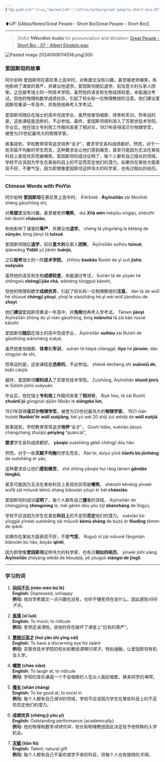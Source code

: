 ```yaml
---
{"dg-publish":true,"permalink":"/atlas/notes/great-people-short-bio-07-albert-einstein/"}
---
```


⬆️UP: [[Atlas/Notes/Great People - Short Bio\|Great People - Short Bio]]

---

> [!info] 🎙️**Wordlist Audio** for pronunciation and dictation: [Great People - Short Bio - 07 - Albert Einstein.wav](https://drive.google.com/file/d/15W7fucGWsMAiZOIj-gaFJDS4kwlp2yUe/view?usp=drive_link)

![Pasted image 20240906114556.png|300](/img/user/Atlas/Utility/Images/Pasted%20image%2020240906114556.png)
### 爱因斯坦的故事

阿尔伯特·爱因斯坦在慕尼黑上高中时，对希腊文没有兴趣，甚至被老师嘲笑，称他影响了课堂的尊严，并建议他退学。爱因斯坦随后退学，前往意大利与家人团聚，之后报考瑞士的一所技术学院。虽然他的语言和生物成绩较差，未能通过考试，但他的物理和数学成绩优异，引起了校长和一位物理教授的注意。他们建议爱因斯坦重读一年高中，并免除他再考入学考试。

爱因斯坦随后在瑞士的高中完成学业，虽然他害怕唱歌、体育和军训，但幸运的是，这些课程是选修的，不必参加。最终，爱因斯坦顺利进入了苏黎世技术学院。毕业后，他在瑞士专利局工作期间发表了相对论，1921年获得诺贝尔物理学奖，被誉为20世纪最伟大的物理学家。

故事提到，学校教育常常追求培养“全才”，要求学生各科成绩都好。然而，对于一些天赋不均衡的学生而言，这种要求会让他们感到痛苦，甚至可能因为无法在某些科目上表现优异而被嘲笑。爱因斯坦的成功证明了，每个人都有自己擅长的领域，学校不应该因为学生在某些科目上的不足而否定他们的潜力。如果你在某些方面表现不好，不要气馁，因为即使像爱因斯坦这样伟大的科学家，也有过相似的经历。

---

### Chinese Words with PinYin

阿尔伯特·**爱因斯坦**在慕尼黑上高中时，
Ā'ěrbótè · **Àiyīnsītǎn** zài Mùníhēi shàng gāozhōng shí, 

对**希腊文**没有兴趣，甚至被老师**嘲笑**，
duì **Xīlà wén** méiyǒu xìngqù, shènzhì bèi lǎoshī **cháoxiào**, 

称他影响了课堂的**尊严**，并建议他**退学**。
chēng tā yǐngxiǎng le kètáng de **zūnyán**, bìng jiànyì tā **tuìxué**. 

爱因斯坦随后**退学**，前往**意大利**与家人**团聚**，
Àiyīnsītǎn suíhòu **tuìxué**, qiánwǎng **Yìdàlì** yǔ jiārén **tuánjù**,

之后**报考**瑞士的一所**技术学院**。
zhīhòu **bàokǎo** Ruìshì de yī suǒ **jìshù xuéyuàn**. 

虽然他的语言和生物**成绩较差**，未能通过考试，
Suīrán tā de yǔyán hé shēngwù **chéngjī jiāo chà**, wèinéng tōngguò kǎoshì, 

但他的物理和数学**成绩优异**，引起了校长和一位物理教授的**注意**。
dàn tā de wùlǐ hé shùxué **chéngjī yōuyì**, yǐnqǐ le xiàozhǎng hé yī wèi wùlǐ jiàoshòu de **zhùyì**. 

他们**建议**爱因斯坦重读一年高中，并**免除**他再考入学考试。
Tāmen **jiànyì** Àiyīnsītǎn zhòng dú yī nián gāozhōng, bìng **miǎnchú** tā zài kǎo rùxué kǎoshì.


爱因斯坦**随后**在瑞士的高中完成学业，
Àiyīnsītǎn **suíhòu** zài Ruìshì de gāozhōng wánchéng xuéyè, 

虽然他害怕唱歌、**体育**和**军训**，
suīrán tā hàipà chànggē, **tǐyù** hé **jūnxùn**, dàn xìngyùn de shì, 

但幸运的是，这些课程是**选修的**，不必参加。
zhèxiē kèchéng shì **xuǎnxiū de**, búbì cānjiā. 

最终，爱因斯坦**顺利进入**了苏黎世技术学院。
Zuìzhōng, Àiyīnsītǎn **shùnlì jìnrù** le Sūlìshì jìshù xuéyuàn. 

毕业后，他在瑞士**专利局**工作期间发表了**相对论**，
Bìyè hòu, tā zài Ruìshì **zhuānlì jú** gōngzuò qíjiān fābiǎo le **xiāngduì lùn**, 

1921年获得**诺贝尔物理学奖**，被誉为20世纪最伟大的**物理学家**。
1921 nián huòdé **Nuòbèi'ěr wùlǐ xuéjiǎng**, bèi yù wéi 20 shìjì zuì wěidà de **wùlǐ xuéjiā**.


故事提到，学校教育常常追求**培养**“全才”，
Gùshì tídào, xuéxiào jiàoyù chángcháng zhuīqiú **péiyǎng** “quáncái”, 

**要求**学生各科成绩都好。
**yāoqiú** xuéshēng gèkē chéngjī dōu hǎo. 

然而，对于一些**天赋不均衡**的学生而言，
Rán'ér, duìyú yīxiē **tiānfù bù jūnhéng** de xuéshēng ér yán, 

这种要求会让他们**感到痛苦**，
zhè zhǒng yāoqiú huì ràng tāmen **gǎndào tòngkǔ**, 

甚至可能因为无法在某些科目上表现优异而被**嘲笑**。
shènzhì kěnéng yīnwèi wúfǎ zài mǒuxiē kēmù shàng biǎoxiàn yōuyì ér bèi **cháoxiào**. 

爱因斯坦的成功**证明**了，每个人都有自己**擅长**的领域，
Àiyīnsītǎn de chénggōng **zhèngmíng** le, měi gèrén dōu yǒu zìjǐ **shàncháng** de lǐngyù, 

学校不应该因为学生在某些**科目上**的不足而**否定**他们的潜力。
xuéxiào bù yīnggāi yīnwèi xuéshēng zài mǒuxiē **kèmù shàng** de bùzú ér **fǒudìng** tāmen de qiánlì. 

如果你在某些方面表现不好，不要**气馁**，
Rúguǒ nǐ zài mǒuxiē fāngmiàn biǎoxiàn bù hǎo, búyào **qìněi**, 

因为即使像**爱因斯坦**这样伟大的科学家，也有过**相似的经历**。
yīnwèi jíshǐ xiàng **Àiyīnsītǎn** zhèyàng wěidà de kēxuéjiā, yě yǒuguò **xiāngsì de jīnglì**.


---
### 学习的词

1. **[闷闷不乐](https://www.hanyuguoxue.com/chengyu/ci-dfcf2ebed) (mèn mèn bú lè)**  
    **English:** Depressed; unhappy  
    **例句:** 他对学希腊文一点兴趣也没有，也听不懂老师在说什么，因此感到*闷闷不乐*。
    
2. **[奚落](https://www.hanyuguoxue.com/cidian/ci-16dd3cca04) (xī luò)**  
    **English:** To mock; to ridicule  
    **例句:** 老师还*奚落*他，说他的存在破坏了课堂上“应有的尊严”。
    
3. **[慧眼识英才](https://www.hanyuguoxue.com/cidian/ci-12521bf42a) (huì yǎn shí yīng cái)**  
    **English:** To have a discerning eye for talent  
    **例句:** 苏黎世技术学院的校长和教授*慧眼识英才*，特别通融，让爱因斯坦有机会入学。
    
4. **[嘲笑](https://www.hanyuguoxue.com/cidian/ci-1ea58bd7f8) (cháo xiào)**  
    **English:** To laugh at; to ridicule  
    **例句:** 学校的音乐课逼一个不会唱歌的人在众人面前唱歌，换来同学的*嘲笑*。
    
5. **[擅长](https://www.hanyuguoxue.com/cidian/ci-db56a9555) (shàn cháng)**  
    **English:** To be good at; to excel in  
    **例句:** 每个人都有自己*擅长*的领域，学校不应该因为学生在某些科目上的不足而否定他们的潜力。
    
6. **成绩优异 (chéng jì yōu yì)**  
    **English:** Outstanding performance (academically)  
    **例句:** 他的物理和数学*成绩优异*，校长和物理教授因此决定给予他特殊的入学机会。
    
7. **[天赋](https://www.hanyuguoxue.com/cidian/ci-208194225) (tiān fù)**  
    **English:** Talent; natural gift  
    **例句:** 每个人都有自己不喜欢或学不来的科目，但每个人也有独特的*天赋*。
